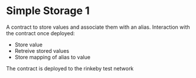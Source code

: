 # Simple Storage 1

A contract to store values and associate them with an alias.
Interaction with the contract once deployed:
- Store value
- Retreive stored values
- Store mapping of alias to value

The contract is deployed to the rinkeby test network
